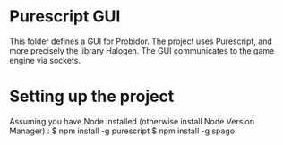 # Purescript GUI

This folder defines a GUI for Probidor. The project uses Purescript, and more precisely the library Halogen.
The GUI communicates to the game engine via sockets.

# Setting up the project

Assuming you have Node installed (otherwise install Node Version Manager) :
$ npm install -g purescript
$ npm install -g spago
